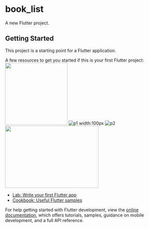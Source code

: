 # book_list

A new Flutter project.

## Getting Started

This project is a starting point for a Flutter application.

A few resources to get you started if this is your first Flutter project:
<img src="https://github.com/johnhcolani/Exercise_woven/assets/91166301/4abe7a92-4167-4902-80e6-08d61ccc4b5a" width="200" >
![p1 width:100px](https://github.com/johnhcolani/Exercise_woven/assets/91166301/8e6721eb-aad0-400a-b002-65d73fd6f56e)
![p2](https://github.com/johnhcolani/Exercise_woven/assets/91166301/4abe7a92-4167-4902-80e6-08d61ccc4b5a)
<img src="https://github.com/johnhcolani/Exercise_woven/assets/91166301/4abe7a92-4167-4902-80e6-08d61ccc4b5a" width="300" height="200">


- [Lab: Write your first Flutter app](https://docs.flutter.dev/get-started/codelab)
- [Cookbook: Useful Flutter samples](https://docs.flutter.dev/cookbook)

For help getting started with Flutter development, view the
[online documentation](https://docs.flutter.dev/), which offers tutorials,
samples, guidance on mobile development, and a full API reference.
